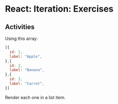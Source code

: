# React: Iteration: Exercises

## Activities

Using this array:

```js
[{
  id: 1,
  label: "Apple",
},{
  id: 2,
  label: "Banana",
},{
  id: 3,
  label: "Carrot",
}]
```

Render each one in a list item.
